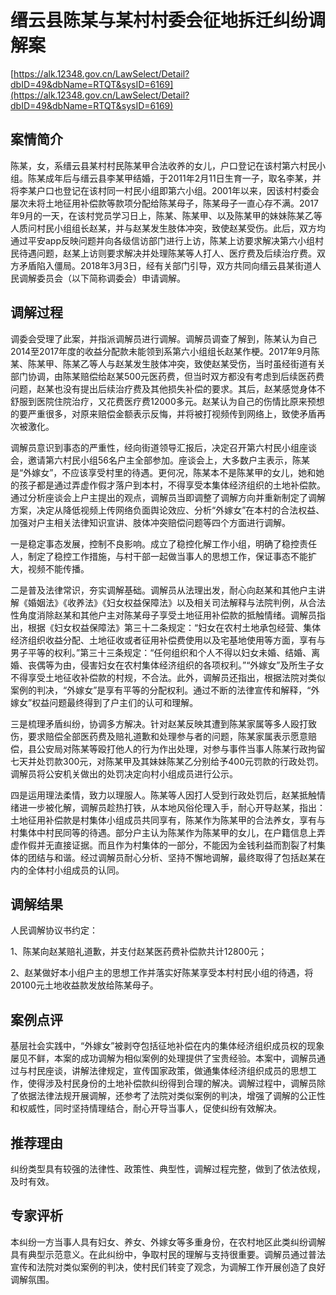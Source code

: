 # 缙云县陈某与某村村委会征地拆迁纠纷调解案 

[https://alk.12348.gov.cn/LawSelect/Detail?dbID=49&dbName=RTQT&sysID=6169](https://alk.12348.gov.cn/LawSelect/Detail?dbID=49&dbName=RTQT&sysID=6169) 


## 案情简介 

陈某，女，系缙云县某村村民陈某甲合法收养的女儿，户口登记在该村第六村民小组。陈某成年后与缙云县李某甲结婚，于2011年2月11日生育一子，取名李某，并将李某户口也登记在该村同一村民小组即第六小组。2001年以来，因该村村委会屡次未将土地征用补偿款等款项分配给陈某母子，陈某母子一直心存不满。2017年9月的一天，在该村党员学习日上，陈某、陈某甲、以及陈某甲的妹妹陈某乙等人质问村民小组组长赵某，并与赵某发生肢体冲突，致使赵某受伤。此后，双方均通过平安app反映问题并向各级信访部门进行上访，陈某上访要求解决第六小组村民待遇问题，赵某上访则要求解决并处理陈某等人打人、医疗费及后续治疗费。双方矛盾陷入僵局。2018年3月3日，经有关部门引导，双方共同向缙云县某街道人民调解委员会（以下简称调委会）申请调解。 

## 调解过程 

调委会受理了此案，并指派调解员进行调解。调解员调查了解到，陈某认为自己2014至2017年度的收益分配款未能领到系第六小组组长赵某作梗。2017年9月陈某、陈某甲、陈某乙等人与赵某发生肢体冲突，致使赵某受伤，当时虽经街道有关部门协调，由陈某赔偿给赵某500元医药费，但当时双方都没有考虑到后续医药费问题，赵某也没有提出后续治疗费及其他损失补偿的要求。其后，赵某感觉身体不舒服到医院住院治疗，又花费医疗费12000多元。赵某认为自己的伤情比原来预想的要严重很多，对原来赔偿金额表示反悔，并将被打视频传到网络上，致使矛盾再次被激化。 
 
调解员意识到事态的严重性，经向街道领导汇报后，决定召开第六村民小组座谈会，邀请第六村民小组56名户主全部参加。座谈会上，大多数户主表示，陈某是“外嫁女”，不应该享受村里的待遇。更何况，陈某本不是陈某甲的女儿，她和她的孩子都是通过弄虚作假才落户到本村，不得享受本集体经济组织的土地补偿款。通过分析座谈会上户主提出的观点，调解员当即调整了调解方向并重新制定了调解方案，决定从降低视频上传网络负面舆论效应、分析“外嫁女”在本村的合法权益、加强对户主相关法律知识宣讲、肢体冲突赔偿问题等四个方面进行调解。 
 
一是稳定事态发展，控制不良影响。成立了稳控化解工作小组，明确了稳控责任人，制定了稳控工作措施，与村干部一起做当事人的思想工作，保证事态不能扩大，视频不能传播。 
 
二是普及法律常识，夯实调解基础。调解员从法理出发，耐心向赵某和其他户主讲解《婚姻法》《收养法》《妇女权益保障法》以及相关司法解释与法院判例，从合法性角度消除赵某和其他户主对陈某母子享受土地征用补偿款的抵触情绪。调解员指出，根据《妇女权益保障法》第三十二条规定：“妇女在农村土地承包经营、集体经济组织收益分配、土地征收或者征用补偿费使用以及宅基地使用等方面，享有与男子平等的权利。”第三十三条规定：“任何组织和个人不得以妇女未婚、结婚、离婚、丧偶等为由，侵害妇女在农村集体经济组织的各项权利。”“外嫁女”及所生子女不得享受土地征收补偿款的村规，不合法。此外，调解员还指出，根据法院对类似案例的判决，“外嫁女”是享有平等的分配权利。通过不断的法律宣传和解释，“外嫁女”权益问题最终得到了户主们的认可和理解。 
 
三是梳理矛盾纠纷，协调多方解决。针对赵某反映其遭到陈某家属等多人殴打致伤，要求赔偿全部医药费及赔礼道歉和处理参与者的问题，陈某家属表示愿意赔偿，县公安局对陈某等殴打他人的行为作出处理，对参与事件当事人陈某行政拘留七天并处罚款300元，对陈某甲及其妹妹陈某乙分别给予400元罚款的行政处罚。调解员将公安机关做出的处罚决定向村小组成员进行公示。 
 
四是运用理法柔情，致力以理服人。陈某等人因打人受到行政处罚后，赵某抵触情绪进一步被化解，调解员趁热打铁，从本地风俗伦理入手，耐心开导赵某，指出：土地征用补偿款是村集体小组成员共同享有，陈某作为陈某甲的合法养女，享有与村集体中村民同等的待遇。部分户主认为陈某作为陈某甲的女儿，在户籍信息上弄虚作假并无直接证据。而且作为村集体的一部分，不能因为金钱利益而割裂了村集体的团结与和谐。经过调解员耐心分析、坚持不懈地调解，最终取得了包括赵某在内的全体村小组成员的认同。 

## 调解结果 

人民调解协议书约定： 
 
1、陈某向赵某赔礼道歉，并支付赵某医药费补偿款共计12800元； 
 
2、赵某做好本小组户主的思想工作并落实好陈某享受本村村民小组的待遇，将20100元土地收益款发放给陈某母子。 

## 案例点评 

基层社会实践中，“外嫁女”被剥夺包括征地补偿在内的集体经济组织成员权的现象屡见不鲜，本案的成功调解为相似案例的处理提供了宝贵经验。本案中，调解员通过与村民座谈，讲解法律规定，宣传国家政策，做通集体经济组织成员的思想工作，使得涉及村民身份的土地补偿款纠纷得到合理的解决。调解过程中，调解员除了依据法律法规开展调解，还参考了法院对类似案例的判决，增强了调解的公正性和权威性，同时坚持情理结合，耐心开导当事人，促使纠纷有效解决。 

## 推荐理由 

纠纷类型具有较强的法律性、政策性、典型性，调解过程完整，做到了依法依规，及时有效。 

## 专家评析 

本纠纷一方当事人具有妇女、养女、外嫁女等多重身份，在农村地区此类纠纷调解具有典型示范意义。在此纠纷中，争取村民的理解与支持很重要。调解员通过普法宣传和法院对类似案例的判决，使村民们转变了观念，为调解工作开展创造了良好调解氛围。 
